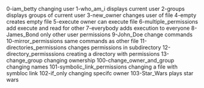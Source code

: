 0-iam_betty changing user
1-who_am_i displays current user
2-groups displays groups of current user
3-new_owner changes user of file
4-empty creates empty file
5-execute owner can execute file
6-multiple_permissions add execute and read for other
7-everybody adds execution to everyone
8-James_Bond only other user permissions
9-John_Doe change commands
10-mirror_permissions same commands as other file
11-directories_permissions changes permissions in subdirectory
12-directory_permisssions creating a directory with permissions
13-change_group changing ownership
100-change_owner_and_group changing names
101-symbolic_link_permissions changing a file with symbloc link
102-if_only changing specifc owner
103-Star_Wars plays star wars
